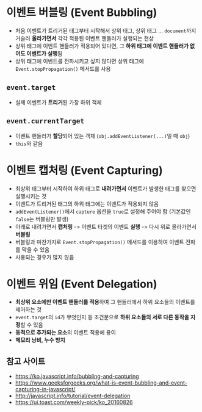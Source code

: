 # 이벤트 버블링 (Event Bubbling)
- 처음 이벤트가 트리거된 태그부터 시작해서 상위 태그, 상위 태그 ... `document`까지 거슬러 **올라가면서** 각각 적용된 이벤트 핸들러가 실행되는 현상
- 상위 태그에 이벤트 핸들러가 적용되어 있다면, 그 **하위 태그에 이벤트 핸들러가 없어도 이벤트가 실행**됨
- 상위 태그에 이벤트를 전파시키고 싶지 않다면 상위 태그에 `Event.stopPropagation()` 메서드를 사용

## `event.target`
- 실제 이벤트가 **트리거**된 가장 하위 객체
## `event.currentTarget`
- 이벤트 핸들러가 **할당**되어 있는 객체 (`obj.addEventListener(...)`일 때 `obj`)
- `this`와 같음

# 이벤트 캡처링 (Event Capturing)
- 최상위 태그부터 시작하여 하위 태그로 **내려가면서** 이벤트가 발생한 태그를 찾으면 실행시키는 것
- 이벤트가 트리거된 태그의 하위 태그에는 이벤트가 적용되지 않음
- `addEventListener()`에서 `capture` 옵션을 `true`로 설정해 주어야 함 (기본값인 `false`는 버블링만 발생)
- 아래로 내려가면서 **캡처링** -> 이벤트 타겟의 이벤트 **실행** -> 다시 위로 올라가면서 **버블링**
- 버블링과 마찬가지로 `Event.stopPropagation()` 메서드를 이용하여 이벤트 전파를 막을 수 있음
- 사용되는 경우가 많지 않음

# 이벤트 위임 (Event Delegation)
- **최상위 요소에만 이벤트 핸들러를 적용**하여 그 핸들러에서 하위 요소들의 이벤트를 제어하는 것
- `event.target`의 `id`가 무엇인지 등 조건문으로 **하위 요소들의 서로 다른 동작을 지정**할 수 있음
- **동적으로 추가되는 요소**의 이벤트 적용에 용이
- **메모리 낭비, 누수 방지**

## 참고 사이트
- https://ko.javascript.info/bubbling-and-capturing
- https://www.geeksforgeeks.org/what-is-event-bubbling-and-event-capturing-in-javascript/
- http://javascript.info/tutorial/event-delegation
- https://ui.toast.com/weekly-pick/ko_20160826